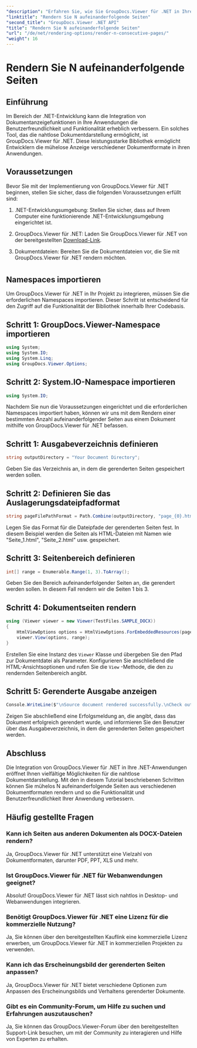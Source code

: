 ```yaml
---
"description": "Erfahren Sie, wie Sie GroupDocs.Viewer für .NET in Ihre Anwendungen integrieren, um mühelos Dokumente mit N aufeinanderfolgenden Seiten zu rendern."
"linktitle": "Rendern Sie N aufeinanderfolgende Seiten"
"second_title": "GroupDocs.Viewer .NET API"
"title": "Rendern Sie N aufeinanderfolgende Seiten"
"url": "/de/net/rendering-options/render-n-consecutive-pages/"
"weight": 16
---
```


# Rendern Sie N aufeinanderfolgende Seiten

## Einführung
Im Bereich der .NET-Entwicklung kann die Integration von Dokumentanzeigefunktionen in Ihre Anwendungen die Benutzerfreundlichkeit und Funktionalität erheblich verbessern. Ein solches Tool, das die nahtlose Dokumentdarstellung ermöglicht, ist GroupDocs.Viewer für .NET. Diese leistungsstarke Bibliothek ermöglicht Entwicklern die mühelose Anzeige verschiedener Dokumentformate in ihren Anwendungen.
## Voraussetzungen
Bevor Sie mit der Implementierung von GroupDocs.Viewer für .NET beginnen, stellen Sie sicher, dass die folgenden Voraussetzungen erfüllt sind:
1. .NET-Entwicklungsumgebung: Stellen Sie sicher, dass auf Ihrem Computer eine funktionierende .NET-Entwicklungsumgebung eingerichtet ist.
  
2. GroupDocs.Viewer für .NET: Laden Sie GroupDocs.Viewer für .NET von der bereitgestellten [Download-Link](https://releases.groupdocs.com/viewer/net/).
3. Dokumentdateien: Bereiten Sie die Dokumentdateien vor, die Sie mit GroupDocs.Viewer für .NET rendern möchten.
#
## Namespaces importieren
Um GroupDocs.Viewer für .NET in Ihr Projekt zu integrieren, müssen Sie die erforderlichen Namespaces importieren. Dieser Schritt ist entscheidend für den Zugriff auf die Funktionalität der Bibliothek innerhalb Ihrer Codebasis.
## Schritt 1: GroupDocs.Viewer-Namespace importieren
```csharp
using System;
using System.IO;
using System.Linq;
using GroupDocs.Viewer.Options;
```
## Schritt 2: System.IO-Namespace importieren
```csharp
using System.IO;
```

Nachdem Sie nun die Voraussetzungen eingerichtet und die erforderlichen Namespaces importiert haben, können wir uns mit dem Rendern einer bestimmten Anzahl aufeinanderfolgender Seiten aus einem Dokument mithilfe von GroupDocs.Viewer für .NET befassen.
## Schritt 1: Ausgabeverzeichnis definieren
```csharp
string outputDirectory = "Your Document Directory";
```
Geben Sie das Verzeichnis an, in dem die gerenderten Seiten gespeichert werden sollen.
## Schritt 2: Definieren Sie das Auslagerungsdateipfadformat
```csharp
string pageFilePathFormat = Path.Combine(outputDirectory, "page_{0}.html");
```
Legen Sie das Format für die Dateipfade der gerenderten Seiten fest. In diesem Beispiel werden die Seiten als HTML-Dateien mit Namen wie "Seite_1.html", "Seite_2.html" usw. gespeichert.
## Schritt 3: Seitenbereich definieren
```csharp
int[] range = Enumerable.Range(1, 3).ToArray();
```
Geben Sie den Bereich aufeinanderfolgender Seiten an, die gerendert werden sollen. In diesem Fall rendern wir die Seiten 1 bis 3.
## Schritt 4: Dokumentseiten rendern
```csharp
using (Viewer viewer = new Viewer(TestFiles.SAMPLE_DOCX))
{
    HtmlViewOptions options = HtmlViewOptions.ForEmbeddedResources(pageFilePathFormat);
    viewer.View(options, range);
}
```
Erstellen Sie eine Instanz des `Viewer` Klasse und übergeben Sie den Pfad zur Dokumentdatei als Parameter. Konfigurieren Sie anschließend die HTML-Ansichtsoptionen und rufen Sie die `View` -Methode, die den zu rendernden Seitenbereich angibt.
## Schritt 5: Gerenderte Ausgabe anzeigen
```csharp
Console.WriteLine($"\nSource document rendered successfully.\nCheck output in {outputDirectory}.");
```
Zeigen Sie abschließend eine Erfolgsmeldung an, die angibt, dass das Dokument erfolgreich gerendert wurde, und informieren Sie den Benutzer über das Ausgabeverzeichnis, in dem die gerenderten Seiten gespeichert werden.

## Abschluss
Die Integration von GroupDocs.Viewer für .NET in Ihre .NET-Anwendungen eröffnet Ihnen vielfältige Möglichkeiten für die nahtlose Dokumentdarstellung. Mit den in diesem Tutorial beschriebenen Schritten können Sie mühelos N aufeinanderfolgende Seiten aus verschiedenen Dokumentformaten rendern und so die Funktionalität und Benutzerfreundlichkeit Ihrer Anwendung verbessern.
## Häufig gestellte Fragen
### Kann ich Seiten aus anderen Dokumenten als DOCX-Dateien rendern?
Ja, GroupDocs.Viewer für .NET unterstützt eine Vielzahl von Dokumentformaten, darunter PDF, PPT, XLS und mehr.
### Ist GroupDocs.Viewer für .NET für Webanwendungen geeignet?
Absolut! GroupDocs.Viewer für .NET lässt sich nahtlos in Desktop- und Webanwendungen integrieren.
### Benötigt GroupDocs.Viewer für .NET eine Lizenz für die kommerzielle Nutzung?
Ja, Sie können über den bereitgestellten Kauflink eine kommerzielle Lizenz erwerben, um GroupDocs.Viewer für .NET in kommerziellen Projekten zu verwenden.
### Kann ich das Erscheinungsbild der gerenderten Seiten anpassen?
Ja, GroupDocs.Viewer für .NET bietet verschiedene Optionen zum Anpassen des Erscheinungsbilds und Verhaltens gerenderter Dokumente.
### Gibt es ein Community-Forum, um Hilfe zu suchen und Erfahrungen auszutauschen?
Ja, Sie können das GroupDocs.Viewer-Forum über den bereitgestellten Support-Link besuchen, um mit der Community zu interagieren und Hilfe von Experten zu erhalten.